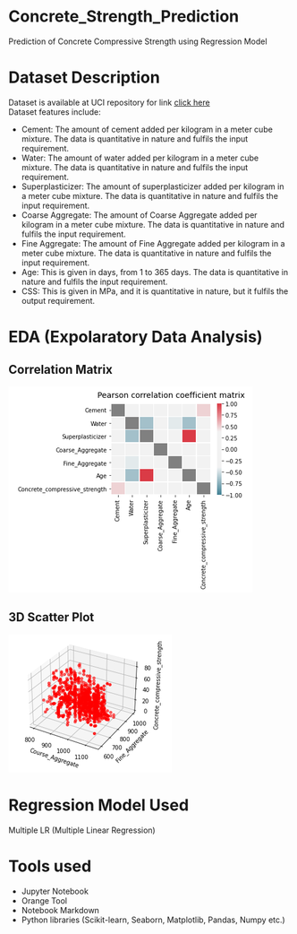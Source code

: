 # Concrete_Strength_Prediction
Prediction of Concrete Compressive Strength using Regression Model
# Dataset Description
Dataset is available at UCI repository for link [click here](https://archive.ics.uci.edu/ml/datasets/concrete+compressive+strength) <br/> 
Dataset features include:
* Cement: The amount of cement added per kilogram in a meter cube mixture. The data is quantitative in nature and fulfils the input requirement.
* Water: The amount of water added per kilogram in a meter cube mixture. The data is quantitative in nature and fulfils the input requirement.
* Superplasticizer: The amount of superplasticizer added per kilogram in a meter cube mixture. The data is quantitative in nature and fulfils the input requirement.
* Coarse Aggregate: The amount of Coarse Aggregate added per kilogram in a meter cube mixture. The data is quantitative in nature and fulfils the input requirement.
* Fine Aggregate: The amount of Fine Aggregate added per kilogram in a meter cube mixture. The data is quantitative in nature and fulfils the input requirement.
* Age: This is given in days, from 1 to 365 days. The data is quantitative in nature and fulfils the input requirement.
* CSS: This is given in MPa, and it is quantitative in nature, but it fulfils the output requirement.
# EDA (Expolaratory Data Analysis)
## Correlation Matrix
![Corr](imgs/Corr.PNG) </br>
## 3D Scatter Plot
![3D Scattter](imgs/3D_scatter.PNG)
# Regression Model Used
Multiple LR (Multiple Linear Regression)
# Tools used
* Jupyter Notebook
* Orange Tool
* Notebook Markdown
* Python libraries (Scikit-learn, Seaborn, Matplotlib, Pandas, Numpy etc.)
